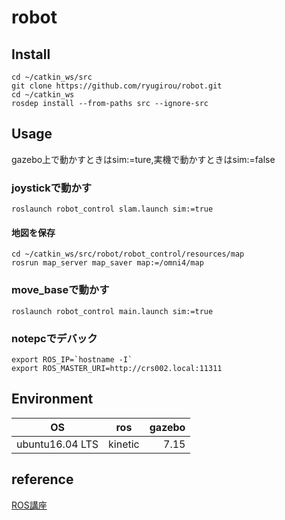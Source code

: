 robot
====
## Install
```
cd ~/catkin_ws/src
git clone https://github.com/ryugirou/robot.git
cd ~/catkin_ws
rosdep install --from-paths src --ignore-src
```
## Usage
gazebo上で動かすときはsim:=ture,実機で動かすときはsim:=false
### joystickで動かす
```
roslaunch robot_control slam.launch sim:=true
```
#### 地図を保存
```
cd ~/catkin_ws/src/robot/robot_control/resources/map
rosrun map_server map_saver map:=/omni4/map
``` 
### move_baseで動かす
```
roslaunch robot_control main.launch sim:=true
```
### notepcでデバック
```
export ROS_IP=`hostname -I`
export ROS_MASTER_URI=http://crs002.local:11311
```
## Environment
| OS | ros | gazebo |
| ---------- | :--------: | --------: |
| ubuntu16.04 LTS  | kinetic | 7.15 |

## reference
[ROS講座](https://qiita.com/srs/items/5f44440afea0eb616b4a)
